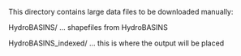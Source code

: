 This directory contains large data files to be downloaded manually:

HydroBASINS/
  ... shapefiles from HydroBASINS

HydroBASINS_indexed/
  ... this is where the output will be placed